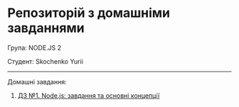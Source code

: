 # Репозиторій з домашніми завданнями

Група: NODE.JS 2

Студент: Skochenko Yurii

---
Домашні завдання:
1. [ДЗ №1. Node.js: завдання та основні концепції](DZ1/sum.js)
